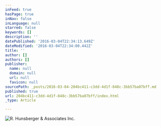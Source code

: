 ```yaml
---
inFeed: true
hasPage: true
inNav: false
inLanguage: null
starred: false
keywords: []
description: ''
datePublished: '2016-03-04T22:34:13.649Z'
dateModified: '2016-03-04T22:34:00.442Z'
title: ''
author: []
authors: []
publisher:
  name: null
  domain: null
  url: null
  favicon: null
sourcePath: _posts/2016-03-04-204bc411-c3dd-4d1f-848c-3bb57ba07bff.md
published: true
url: 204bc411-c3dd-4d1f-848c-3bb57ba07bff/index.html
_type: Article

---
```

![R. Hunsberger & Associates Inc.](https://the-grid-user-content.s3-us-west-2.amazonaws.com/25df39b5-60e8-4a83-b144-a3a2c41e1d6d.jpg)